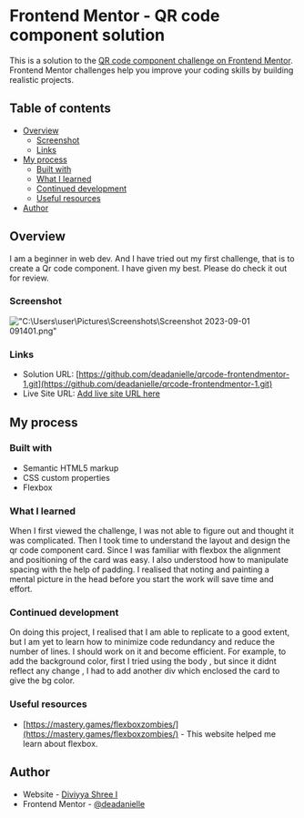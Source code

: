 # Frontend Mentor - QR code component solution

This is a solution to the [QR code component challenge on Frontend Mentor](https://www.frontendmentor.io/challenges/qr-code-component-iux_sIO_H). Frontend Mentor challenges help you improve your coding skills by building realistic projects. 

## Table of contents

- [Overview](#overview)
  - [Screenshot](#screenshot)
  - [Links](#links)
- [My process](#my-process)
  - [Built with](#built-with)
  - [What I learned](#what-i-learned)
  - [Continued development](#continued-development)
  - [Useful resources](#useful-resources)
- [Author](#author) 

## Overview
   I am a beginner in web dev. And I have tried out my first challenge, that is to create a Qr code component. I have given my best. Please do check it out for review.
### Screenshot

!["C:\Users\user\Pictures\Screenshots\Screenshot 2023-09-01 091401.png"](./screenshot.jpg)
### Links

- Solution URL: [https://github.com/deadanielle/qrcode-frontendmentor-1.git](https://github.com/deadanielle/qrcode-frontendmentor-1.git)
- Live Site URL: [Add live site URL here](https://your-live-site-url.com)

## My process

### Built with

- Semantic HTML5 markup
- CSS custom properties
- Flexbox

### What I learned

When I first viewed the challenge, I was not able to figure out and thought it was complicated. Then I took time to understand the layout and design the qr code component card. Since I was familiar with flexbox the alignment and positioning of the card was easy. I also understood how to manipulate spacing with the help of padding. I realised that noting and painting a mental picture in the head before you start the work will save time and effort.

### Continued development
 On doing this project, I realised that I am able to replicate to a good extent, but I am yet to learn how to minimize code redundancy and reduce the number of lines. I should work on it and become efficient. For example, to add the background color, first I tried using the body , but since it didnt reflect any change , I had to add another div which enclosed the card to give the bg color.

### Useful resources

- [https://mastery.games/flexboxzombies/](https://mastery.games/flexboxzombies/) - This website helped me learn about flexbox.

## Author

- Website - [Diviyya Shree I](https://www.your-site.com)
- Frontend Mentor - [@deadanielle](https://www.frontendmentor.io/profile/deadanielle)






